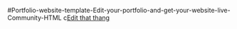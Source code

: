 
#Portfolio-website-template-Edit-your-portfolio-and-get-your-website-live-Community-HTML
c[Edit that thang](https://diy-pwa.dev/~/gh/LebLeb03/Portfolio-website-template-Edit-your-portfolio-and-get-your-website-live-Community-HTML) 



